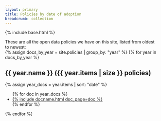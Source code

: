 ```yaml
---
layout: primary
title: Policies by date of adoption
breadcrumb: collection
---
```


{% include base.html %}

These are all the open data policies we have on this site, listed from oldest to newest:
<br>
{% assign docs_by_year = site.policies | group_by: "year" %}
{% for year in docs_by_year %}
  <h2>{{ year.name }} ({{ year.items | size }} policies)</h2>
  {% assign year_docs = year.items | sort: "date" %}
  <ul>
  {% for doc in year_docs %}
    <li><a href="{{ doc.url | prepend: site.baseurl }}">{% include docname.html doc_page=doc %}</a></li>
  {% endfor %}
  </ul>
{% endfor %}

<!-- Create table of contents -->
<script src="{{ site.baseurl }}/assets/js/create-toc-from-headings.js"></script>

